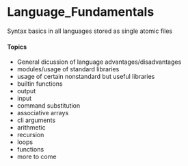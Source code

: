 # Language_Fundamentals
Syntax basics in all languages stored as single atomic files



#### Topics

- General dicussion of language advantages/disadvantages
- modules/usage of standard libraries
- usage of certain nonstandard but useful libraries
- builtin functions
- output
- input
- command substitution
- associative arrays
- cli arguments
- arithmetic
- recursion
- loops
- functions
- more to come









